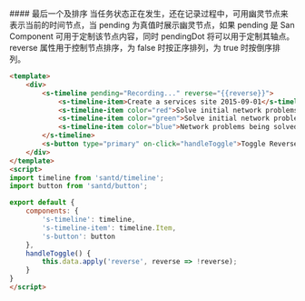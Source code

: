 <cn>
#### 最后一个及排序
当任务状态正在发生，还在记录过程中，可用幽灵节点来表示当前的时间节点，当 pending 为真值时展示幽灵节点，如果 pending 是 San Component 可用于定制该节点内容，同时 pendingDot 将可以用于定制其轴点。reverse 属性用于控制节点排序，为 false 时按正序排列，为 true 时按倒序排列。
</cn>

```html
<template>
    <div>
        <s-timeline pending="Recording..." reverse="{{reverse}}">
            <s-timeline-item>Create a services site 2015-09-01</s-timeline-item>
            <s-timeline-item color="red">Solve initial network problems 2015-09-01</s-timeline-item>
            <s-timeline-item color="green">Solve initial network problems 3 2015-09-01</s-timeline-item>
            <s-timeline-item color="blue">Network problems being solved 2015-09-01</s-timeline-item>
        </s-timeline>
        <s-button type="primary" on-click="handleToggle">Toggle Reverse</s-button>
    </div>
</template>
<script>
import timeline from 'santd/timeline';
import button from 'santd/button';

export default {
    components: {
        's-timeline': timeline,
        's-timeline-item': timeline.Item,
        's-button': button
    },
    handleToggle() {
        this.data.apply('reverse', reverse => !reverse);
    }
}
</script>
```
